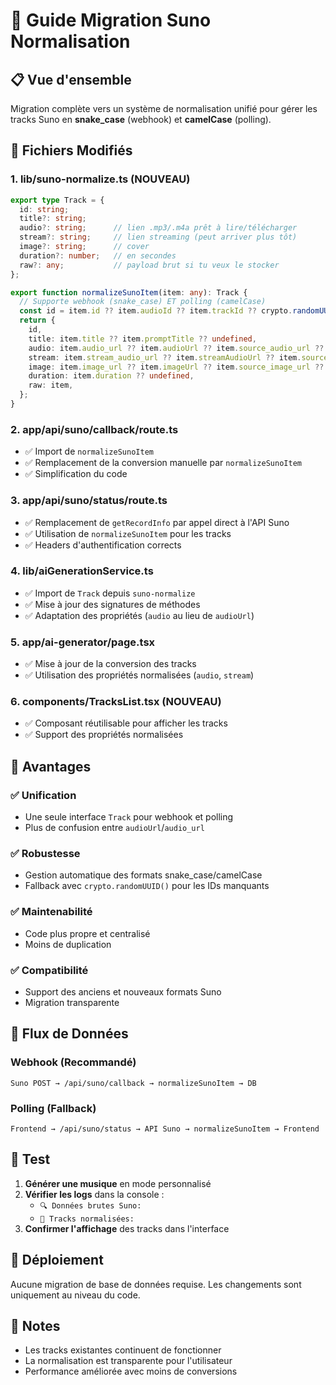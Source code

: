 # 🎵 Guide Migration Suno Normalisation

## 📋 Vue d'ensemble

Migration complète vers un système de normalisation unifié pour gérer les tracks Suno en **snake_case** (webhook) et **camelCase** (polling).

## 🔧 Fichiers Modifiés

### 1. **lib/suno-normalize.ts** (NOUVEAU)
```typescript
export type Track = {
  id: string;
  title?: string;
  audio?: string;      // lien .mp3/.m4a prêt à lire/télécharger
  stream?: string;     // lien streaming (peut arriver plus tôt)
  image?: string;      // cover
  duration?: number;   // en secondes
  raw?: any;           // payload brut si tu veux le stocker
};

export function normalizeSunoItem(item: any): Track {
  // Supporte webhook (snake_case) ET polling (camelCase)
  const id = item.id ?? item.audioId ?? item.trackId ?? crypto.randomUUID();
  return {
    id,
    title: item.title ?? item.promptTitle ?? undefined,
    audio: item.audio_url ?? item.audioUrl ?? item.source_audio_url ?? item.sourceAudioUrl,
    stream: item.stream_audio_url ?? item.streamAudioUrl ?? item.source_stream_audio_url ?? item.sourceStreamAudioUrl,
    image: item.image_url ?? item.imageUrl ?? item.source_image_url ?? item.sourceImageUrl,
    duration: item.duration ?? undefined,
    raw: item,
  };
}
```

### 2. **app/api/suno/callback/route.ts**
- ✅ Import de `normalizeSunoItem`
- ✅ Remplacement de la conversion manuelle par `normalizeSunoItem`
- ✅ Simplification du code

### 3. **app/api/suno/status/route.ts**
- ✅ Remplacement de `getRecordInfo` par appel direct à l'API Suno
- ✅ Utilisation de `normalizeSunoItem` pour les tracks
- ✅ Headers d'authentification corrects

### 4. **lib/aiGenerationService.ts**
- ✅ Import de `Track` depuis `suno-normalize`
- ✅ Mise à jour des signatures de méthodes
- ✅ Adaptation des propriétés (`audio` au lieu de `audioUrl`)

### 5. **app/ai-generator/page.tsx**
- ✅ Mise à jour de la conversion des tracks
- ✅ Utilisation des propriétés normalisées (`audio`, `stream`)

### 6. **components/TracksList.tsx** (NOUVEAU)
- ✅ Composant réutilisable pour afficher les tracks
- ✅ Support des propriétés normalisées

## 🎯 Avantages

### ✅ **Unification**
- Une seule interface `Track` pour webhook et polling
- Plus de confusion entre `audioUrl`/`audio_url`

### ✅ **Robustesse**
- Gestion automatique des formats snake_case/camelCase
- Fallback avec `crypto.randomUUID()` pour les IDs manquants

### ✅ **Maintenabilité**
- Code plus propre et centralisé
- Moins de duplication

### ✅ **Compatibilité**
- Support des anciens et nouveaux formats Suno
- Migration transparente

## 🔄 Flux de Données

### **Webhook** (Recommandé)
```
Suno POST → /api/suno/callback → normalizeSunoItem → DB
```

### **Polling** (Fallback)
```
Frontend → /api/suno/status → API Suno → normalizeSunoItem → Frontend
```

## 🧪 Test

1. **Générer une musique** en mode personnalisé
2. **Vérifier les logs** dans la console :
   - `🔍 Données brutes Suno:`
   - `🎵 Tracks normalisées:`
3. **Confirmer l'affichage** des tracks dans l'interface

## 🚀 Déploiement

Aucune migration de base de données requise. Les changements sont uniquement au niveau du code.

## 📝 Notes

- Les tracks existantes continuent de fonctionner
- La normalisation est transparente pour l'utilisateur
- Performance améliorée avec moins de conversions
